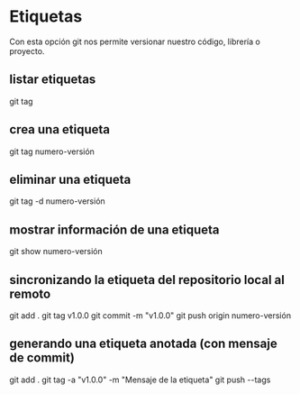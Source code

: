 # Etiquetas
Con esta opción git nos permite versionar nuestro código, librería o proyecto.

## listar etiquetas
git tag

## crea una etiqueta
git tag numero-versión

## eliminar una etiqueta
git tag -d numero-versión

## mostrar información de una etiqueta
git show numero-versión

## sincronizando la etiqueta del repositorio local al remoto
git add .
git  tag v1.0.0
git commit -m "v1.0.0"
git push origin numero-versión

## generando una etiqueta anotada (con mensaje de commit)
git add .
git tag -a "v1.0.0" -m "Mensaje de la etiqueta"
git push --tags
